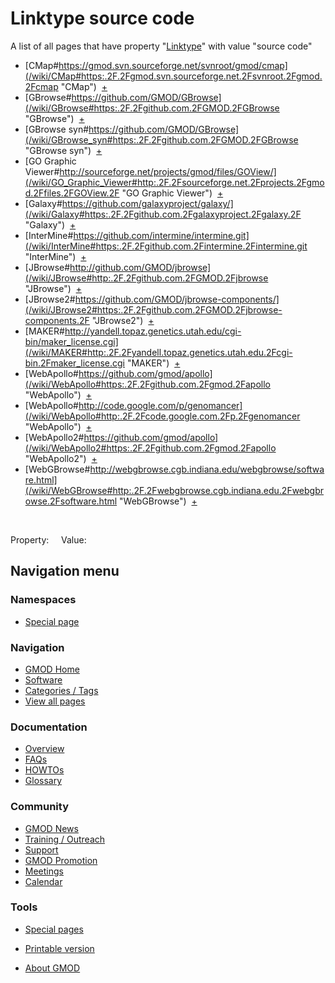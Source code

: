 



<span id="top"></span>




# <span dir="auto">Linktype source code</span>






A list of all pages that have property
"[Linktype](/wiki/Property%3ALinktype "Property%3ALinktype")" with value
"source code"  

- [CMap#https://gmod.svn.sourceforge.net/svnroot/gmod/cmap](/wiki/CMap#https:.2F.2Fgmod.svn.sourceforge.net.2Fsvnroot.2Fgmod.2Fcmap "CMap")  <span class="smwbrowse">[+](/wiki/Special%3ABrowse/CMap-23https%3A-2F-2Fgmod.svn.sourceforge.net-2Fsvnroot-2Fgmod-2Fcmap "Special%3ABrowse/CMap-23https%3A-2F-2Fgmod.svn.sourceforge.net-2Fsvnroot-2Fgmod-2Fcmap")</span>
- [GBrowse#https://github.com/GMOD/GBrowse](/wiki/GBrowse#https:.2F.2Fgithub.com.2FGMOD.2FGBrowse "GBrowse")  <span class="smwbrowse">[+](/wiki/Special%3ABrowse/GBrowse-23https%3A-2F-2Fgithub.com-2FGMOD-2FGBrowse "Special%3ABrowse/GBrowse-23https%3A-2F-2Fgithub.com-2FGMOD-2FGBrowse")</span>
- [GBrowse
  syn#https://github.com/GMOD/GBrowse](/wiki/GBrowse_syn#https:.2F.2Fgithub.com.2FGMOD.2FGBrowse "GBrowse syn")  <span class="smwbrowse">[+](/wiki/Special%3ABrowse/GBrowse-20syn-23https%3A-2F-2Fgithub.com-2FGMOD-2FGBrowse "Special%3ABrowse/GBrowse-20syn-23https%3A-2F-2Fgithub.com-2FGMOD-2FGBrowse")</span>
- [GO Graphic
  Viewer#http://sourceforge.net/projects/gmod/files/GOView/](/wiki/GO_Graphic_Viewer#http:.2F.2Fsourceforge.net.2Fprojects.2Fgmod.2Ffiles.2FGOView.2F "GO Graphic Viewer")  <span class="smwbrowse">[+](/wiki/Special%3ABrowse/GO-20Graphic-20Viewer-23http%3A-2F-2Fsourceforge.net-2Fprojects-2Fgmod-2Ffiles-2FGOView-2F "Special%3ABrowse/GO-20Graphic-20Viewer-23http%3A-2F-2Fsourceforge.net-2Fprojects-2Fgmod-2Ffiles-2FGOView-2F")</span>
- [Galaxy#https://github.com/galaxyproject/galaxy/](/wiki/Galaxy#https:.2F.2Fgithub.com.2Fgalaxyproject.2Fgalaxy.2F "Galaxy")  <span class="smwbrowse">[+](/wiki/Special%3ABrowse/Galaxy-23https%3A-2F-2Fgithub.com-2Fgalaxyproject-2Fgalaxy-2F "Special%3ABrowse/Galaxy-23https%3A-2F-2Fgithub.com-2Fgalaxyproject-2Fgalaxy-2F")</span>
- [InterMine#https://github.com/intermine/intermine.git](/wiki/InterMine#https:.2F.2Fgithub.com.2Fintermine.2Fintermine.git "InterMine")  <span class="smwbrowse">[+](/wiki/Special%3ABrowse/InterMine-23https%3A-2F-2Fgithub.com-2Fintermine-2Fintermine.git "Special%3ABrowse/InterMine-23https%3A-2F-2Fgithub.com-2Fintermine-2Fintermine.git")</span>
- [JBrowse#http://github.com/GMOD/jbrowse](/wiki/JBrowse#http:.2F.2Fgithub.com.2FGMOD.2Fjbrowse "JBrowse")  <span class="smwbrowse">[+](/wiki/Special%3ABrowse/JBrowse-23http%3A-2F-2Fgithub.com-2FGMOD-2Fjbrowse "Special%3ABrowse/JBrowse-23http%3A-2F-2Fgithub.com-2FGMOD-2Fjbrowse")</span>
- [JBrowse2#https://github.com/GMOD/jbrowse-components/](/wiki/JBrowse2#https:.2F.2Fgithub.com.2FGMOD.2Fjbrowse-components.2F "JBrowse2")  <span class="smwbrowse">[+](/wiki/Special%3ABrowse/JBrowse2-23https%3A-2F-2Fgithub.com-2FGMOD-2Fjbrowse-2Dcomponents-2F "Special%3ABrowse/JBrowse2-23https%3A-2F-2Fgithub.com-2FGMOD-2Fjbrowse-2Dcomponents-2F")</span>
- [MAKER#http://yandell.topaz.genetics.utah.edu/cgi-bin/maker_license.cgi](/wiki/MAKER#http:.2F.2Fyandell.topaz.genetics.utah.edu.2Fcgi-bin.2Fmaker_license.cgi "MAKER")  <span class="smwbrowse">[+](/wiki/Special%3ABrowse/MAKER-23http%3A-2F-2Fyandell.topaz.genetics.utah.edu-2Fcgi-2Dbin-2Fmaker_license.cgi "Special%3ABrowse/MAKER-23http:-2F-2Fyandell.topaz.genetics.utah.edu-2Fcgi-2Dbin-2Fmaker license.cgi")</span>
- [WebApollo#https://github.com/gmod/apollo](/wiki/WebApollo#https:.2F.2Fgithub.com.2Fgmod.2Fapollo "WebApollo")  <span class="smwbrowse">[+](/wiki/Special%3ABrowse/WebApollo-23https%3A-2F-2Fgithub.com-2Fgmod-2Fapollo "Special%3ABrowse/WebApollo-23https%3A-2F-2Fgithub.com-2Fgmod-2Fapollo")</span>
- [WebApollo#http://code.google.com/p/genomancer](/wiki/WebApollo#http:.2F.2Fcode.google.com.2Fp.2Fgenomancer "WebApollo")  <span class="smwbrowse">[+](/wiki/Special%3ABrowse/WebApollo-23http%3A-2F-2Fcode.google.com-2Fp-2Fgenomancer "Special%3ABrowse/WebApollo-23http%3A-2F-2Fcode.google.com-2Fp-2Fgenomancer")</span>
- [WebApollo2#https://github.com/gmod/apollo](/wiki/WebApollo2#https:.2F.2Fgithub.com.2Fgmod.2Fapollo "WebApollo2")  <span class="smwbrowse">[+](/wiki/Special%3ABrowse/WebApollo2-23https%3A-2F-2Fgithub.com-2Fgmod-2Fapollo "Special%3ABrowse/WebApollo2-23https%3A-2F-2Fgithub.com-2Fgmod-2Fapollo")</span>
- [WebGBrowse#http://webgbrowse.cgb.indiana.edu/webgbrowse/software.html](/wiki/WebGBrowse#http:.2F.2Fwebgbrowse.cgb.indiana.edu.2Fwebgbrowse.2Fsoftware.html "WebGBrowse")  <span class="smwbrowse">[+](/wiki/Special%3ABrowse/WebGBrowse-23http%3A-2F-2Fwebgbrowse.cgb.indiana.edu-2Fwebgbrowse-2Fsoftware.html "Special%3ABrowse/WebGBrowse-23http%3A-2F-2Fwebgbrowse.cgb.indiana.edu-2Fwebgbrowse-2Fsoftware.html")</span>

 

Property:     Value:








## Navigation menu



### Namespaces

- <span id="ca-nstab-special">[Special
  page](/wiki/Special%3ASearchByProperty/Linktype/source-20code "This is a special page, you cannot edit the page itself")</span>






### Navigation



- <span id="n-GMOD-Home">[GMOD Home](/wiki/Main_Page)</span>
- <span id="n-Software">[Software](/wiki/GMOD_Components)</span>
- <span id="n-Categories-.2F-Tags">[Categories /
  Tags](/wiki/Categories)</span>
- <span id="n-View-all-pages">[View all
  pages](/wiki/Special:AllPages)</span>




### Documentation



- <span id="n-Overview">[Overview](/wiki/Overview)</span>
- <span id="n-FAQs">[FAQs](/wiki/Category%3AFAQ)</span>
- <span id="n-HOWTOs">[HOWTOs](/wiki/Category%3AHOWTO)</span>
- <span id="n-Glossary">[Glossary](/wiki/Glossary)</span>




### Community



- <span id="n-GMOD-News">[GMOD News](/wiki/GMOD_News)</span>
- <span id="n-Training-.2F-Outreach">[Training /
  Outreach](/wiki/Training_and_Outreach)</span>
- <span id="n-Support">[Support](/wiki/Support)</span>
- <span id="n-GMOD-Promotion">[GMOD
  Promotion](/wiki/GMOD_Promotion)</span>
- <span id="n-Meetings">[Meetings](/wiki/Meetings)</span>
- <span id="n-Calendar">[Calendar](/wiki/Calendar)</span>




### Tools



- <span id="t-specialpages"><a href="/wiki/Special%3ASpecialPages" accesskey="q"
  title="A list of all special pages [q]">Special pages</a></span>
- <span id="t-print"><a
  href="/mediawiki/index.php?title=Special%3ASearchByProperty/Linktype/source-20code&amp;printable=yes"
  rel="alternate" accesskey="p"
  title="Printable version of this page [p]">Printable version</a></span>





- <span id="footer-places-about">[About
  GMOD](/wiki/GMOD%3AAbout "GMOD%3AAbout")</span>

<!-- -->




